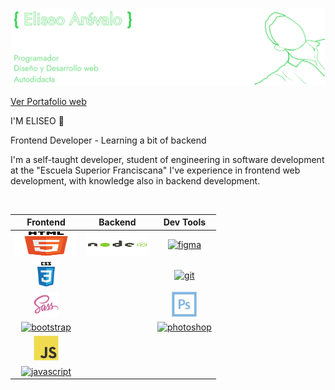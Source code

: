   
  
<!-- # Hi, I am [**Eliseo Arévalo Espinoza**](https://eliseodesign.github.io/) -->
  ![background](./bg.png)

[Ver Portafolio web](https://eliseo.netlify.app/)

I'M ELISEO 🤨

Frontend Developer - Learning a bit of backend

I'm a self-taught developer, student of engineering in software development at the "Escuela Superior Franciscana"
I've experience in frontend web development, with knowledge also in backend development.


<div align="center">
  
<!-- ---- -->

  
  
<br>
  
|Frontend | Backend |Dev Tools|
| :---: |:---:| :---: |
|<!--F: html --> <a href="https://www.w3.org/html/" target="_blank" rel="noreferrer"> <img src="https://raw.githubusercontent.com/devicons/devicon/master/icons/html5/html5-original-wordmark.svg" alt="html5" width="100" height="40"/> </a>  | <!--B: Node js--><a href="https://nodejs.org" target="_blank" rel="noreferrer"> <img src="https://raw.githubusercontent.com/devicons/devicon/master/icons/nodejs/nodejs-original-wordmark.svg" alt="nodejs" width="100" height="40"/> </a> | <!--T: figma --><a href="https://www.figma.com/" target="_blank" rel="noreferrer"> <img src="https://www.vectorlogo.zone/logos/figma/figma-icon.svg" alt="figma" width="100" height="40"/> </a> | <!--___________________________________________________________________-->
|<!--F: Csss --><a href="https://www.w3schools.com/css/" target="_blank" rel="noreferrer"> <img src="https://raw.githubusercontent.com/devicons/devicon/master/icons/css3/css3-original-wordmark.svg" alt="css3" width="40" height="40"/>| |<!--T: GIT--><a href="https://git-scm.com/" target="_blank" rel="noreferrer"> <img src="https://www.vectorlogo.zone/logos/git-scm/git-scm-icon.svg" alt="git" width="40" height="40"/> </a>| <!--___________________________________________________________________-->
|<!--F: Sass --> <a href="https://sass-lang.com" target="_blank" rel="noreferrer"> <img src="https://raw.githubusercontent.com/devicons/devicon/master/icons/sass/sass-original.svg" alt="sass" width="40" height="40"/> </a>|<!--B:******************* -->|<!--T: Photoshop--><a href="https://www.photoshop.com/en" target="_blank" rel="noreferrer"> <img src="https://raw.githubusercontent.com/devicons/devicon/master/icons/photoshop/photoshop-line.svg" alt="photoshop" width="40" height="40"/> </a> |<!--___________________________________________________________________-->
|<!--F: Taildwin --><a href="https://tailwindcss.com/" target="_blank" rel="noreferrer"> <img src="https://tailwindcss.com/_next/static/media/tailwindcss-mark.79614a5f61617ba49a0891494521226b.svg" alt="bootstrap" width="40" height="40"/> </a>|<!-- -->|<!--T: Markdown -->        <a href="https://markdown.es/" target="_blank" rel="noreferrer"> <img src="https://geekytheory.com/content/images/2014/03/markdown.png" alt="photoshop" width="60" height="40"/> </a> |<!--___________________________________________________________________-->
| <!-- --><a href="https://developer.mozilla.org/en-US/docs/Web/JavaScript" target="_blank" rel="noreferrer"> <img src="https://raw.githubusercontent.com/devicons/devicon/master/icons/javascript/javascript-original.svg" alt="javascript" width="40" height="40"/> </a>  | | |<!--___________________________________________________________________-->
| <!-- --><a href="https://reactjs.org/" target="_blank" rel="noreferrer"> <img src="https://upload.wikimedia.org/wikipedia/commons/thumb/a/a7/React-icon.svg/2300px-React-icon.svg.png" alt="javascript" width="50" height="40"/> </a>  | | |
  
<!--   ------ -->
  
 
<!-- [![Eliseo GitHub stats](https://github-readme-stats.vercel.app/api?username=eliseodesign&theme=radical)](https://github.com/anuraghazra/github-readme-stats)
  
   -->
  
 
</div>
  
  



